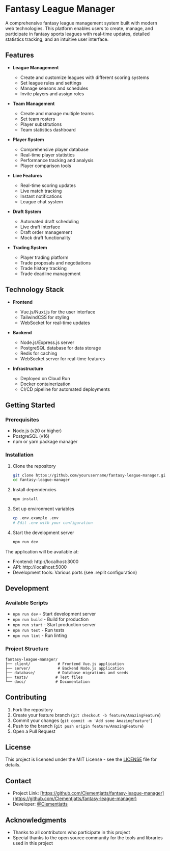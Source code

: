 # Fantasy League Manager

A comprehensive fantasy league management system built with modern web technologies. This platform enables users to create, manage, and participate in fantasy sports leagues with real-time updates, detailed statistics tracking, and an intuitive user interface.

## Features
- **League Management**
  - Create and customize leagues with different scoring systems
  - Set league rules and settings
  - Manage seasons and schedules
  - Invite players and assign roles

- **Team Management**
  - Create and manage multiple teams
  - Set team rosters
  - Player substitutions
  - Team statistics dashboard

- **Player System**
  - Comprehensive player database
  - Real-time player statistics
  - Performance tracking and analysis
  - Player comparison tools

- **Live Features**
  - Real-time scoring updates
  - Live match tracking
  - Instant notifications
  - League chat system

- **Draft System**
  - Automated draft scheduling
  - Live draft interface
  - Draft order management
  - Mock draft functionality

- **Trading System**
  - Player trading platform
  - Trade proposals and negotiations
  - Trade history tracking
  - Trade deadline management

## Technology Stack
- **Frontend**
  - Vue.js/Nuxt.js for the user interface
  - TailwindCSS for styling
  - WebSocket for real-time updates

- **Backend**
  - Node.js/Express.js server
  - PostgreSQL database for data storage
  - Redis for caching
  - WebSocket server for real-time features

- **Infrastructure**
  - Deployed on Cloud Run
  - Docker containerization
  - CI/CD pipeline for automated deployments

## Getting Started

### Prerequisites
- Node.js (v20 or higher)
- PostgreSQL (v16)
- npm or yarn package manager

### Installation
1. Clone the repository
   ```bash
   git clone https://github.com/yourusername/fantasy-league-manager.git
   cd fantasy-league-manager
   ```

2. Install dependencies
   ```bash
   npm install
   ```

3. Set up environment variables
   ```bash
   cp .env.example .env
   # Edit .env with your configuration
   ```

4. Start the development server
   ```bash
   npm run dev
   ```

The application will be available at:
- Frontend: http://localhost:3000
- API: http://localhost:5000
- Development tools: Various ports (see .replit configuration)

## Development

### Available Scripts
- `npm run dev` - Start development server
- `npm run build` - Build for production
- `npm run start` - Start production server
- `npm run test` - Run tests
- `npm run lint` - Run linting

### Project Structure
```
fantasy-league-manager/
├── client/            # Frontend Vue.js application
├── server/            # Backend Node.js application
├── database/          # Database migrations and seeds
├── tests/            # Test files
└── docs/             # Documentation
```

## Contributing
1. Fork the repository
2. Create your feature branch (`git checkout -b feature/AmazingFeature`)
3. Commit your changes (`git commit -m 'Add some AmazingFeature'`)
4. Push to the branch (`git push origin feature/AmazingFeature`)
5. Open a Pull Request

## License
This project is licensed under the MIT License - see the [LICENSE](LICENSE) file for details.

## Contact
- Project Link: [https://github.com/Clementjatts/fantasy-league-manager](https://github.com/Clementjatts/fantasy-league-manager)
- Developer: [@Clementjatts](https://github.com/Clementjatts)

## Acknowledgments
- Thanks to all contributors who participate in this project
- Special thanks to the open source community for the tools and libraries used in this project
